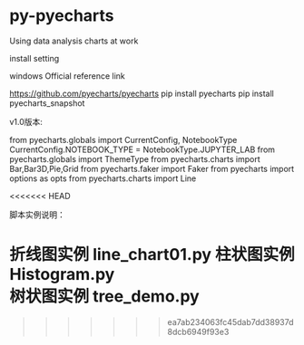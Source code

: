 # py-pyecharts
Using data analysis charts at work

install setting


windows 
Official reference link

https://github.com/pyecharts/pyecharts
pip install pyecharts
pip install pyecharts_snapshot

v1.0版本:

from pyecharts.globals import CurrentConfig, NotebookType
CurrentConfig.NOTEBOOK_TYPE = NotebookType.JUPYTER_LAB
from pyecharts.globals import ThemeType
from pyecharts.charts import Bar,Bar3D,Pie,Grid
from pyecharts.faker import Faker
from pyecharts import options as opts
from pyecharts.charts import  Line

<<<<<<< HEAD

脚本实例说明：

折线图实例  line_chart01.py
柱状图实例  Histogram.py  
树状图实例	tree_demo.py
=======
>>>>>>> ea7ab234063fc45dab7dd38937d8dcb6949f93e3
